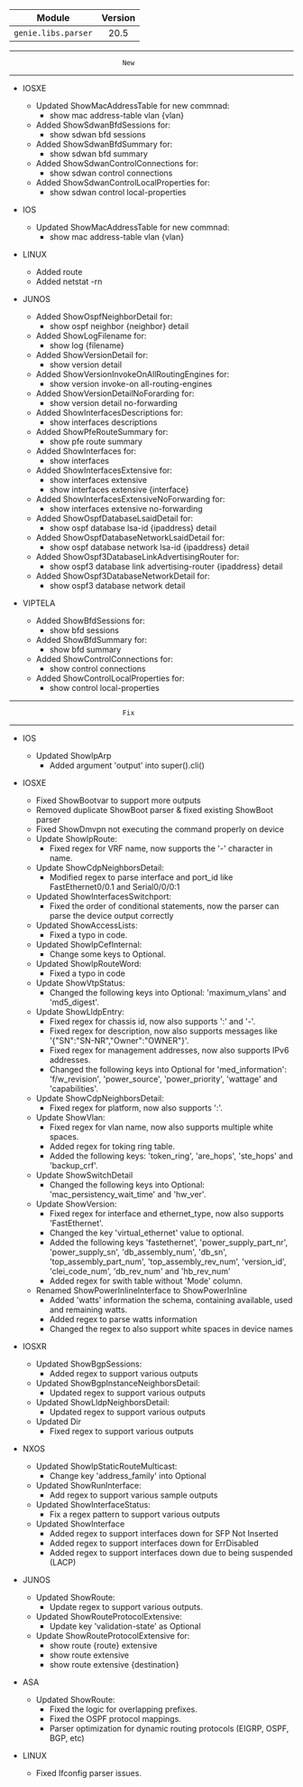 | Module                  | Version       |
| ------------------------|:-------------:|
| ``genie.libs.parser``   |       20.5    |

--------------------------------------------------------------------------------
                                New
--------------------------------------------------------------------------------

* IOSXE
    * Updated ShowMacAddressTable for new commnad:
        * show mac address-table vlan {vlan}
    * Added ShowSdwanBfdSessions for:
        * show sdwan bfd sessions
    * Added ShowSdwanBfdSummary for:
        * show sdwan bfd summary
    * Added ShowSdwanControlConnections for:
        * show sdwan control connections
    * Added ShowSdwanControlLocalProperties for:
        * show sdwan control local-properties

* IOS
    * Updated ShowMacAddressTable for new commnad:
        * show mac address-table vlan {vlan}

* LINUX
    * Added route
    * Added netstat -rn

* JUNOS
    * Added ShowOspfNeighborDetail for:
        * show ospf neighbor {neighbor} detail
    * Added ShowLogFilename for:
        * show log {filename}
    * Added ShowVersionDetail for:
        * show version detail
    * Added ShowVersionInvokeOnAllRoutingEngines for:
        * show version invoke-on all-routing-engines
    * Added ShowVersionDetailNoForarding for:
        * show version detail no-forwarding
    * Added ShowInterfacesDescriptions for:
        * show interfaces descriptions
    * Added ShowPfeRouteSummary for:
        * show pfe route summary
    * Added ShowInterfaces for:
        * show interfaces
    * Added ShowInterfacesExtensive for:
        * show interfaces extensive
        * show interfaces extensive {interface}
    * Added ShowInterfacesExtensiveNoForwarding for:
        * show interfaces extensive no-forwarding
    * Added ShowOspfDatabaseLsaidDetail for:
        * show ospf database lsa-id {ipaddress} detail
    * Added ShowOspfDatabaseNetworkLsaidDetail for:
        * show ospf database network lsa-id {ipaddress} detail
    * Added ShowOspf3DatabaseLinkAdvertisingRouter for:
        * show ospf3 database link advertising-router {ipaddress} detail
    * Added ShowOspf3DatabaseNetworkDetail for:
        * show ospf3 database network detail

* VIPTELA
    * Added ShowBfdSessions for:
        * show bfd sessions
    * Added ShowBfdSummary for:
        * show bfd summary
    * Added ShowControlConnections for:
        * show control connections
    * Added ShowControlLocalProperties for:
        * show control local-properties

--------------------------------------------------------------------------------
                                Fix
--------------------------------------------------------------------------------

* IOS
    * Updated ShowIpArp
        * Added argument 'output' into super().cli()

* IOSXE
    * Fixed ShowBootvar to support more outputs
    * Removed duplicate ShowBoot parser & fixed existing ShowBoot parser
    * Fixed ShowDmvpn not executing the command properly on device
    * Update ShowIpRoute:
        * Fixed regex for VRF name, now supports the '-' character in name.
    * Update ShowCdpNeighborsDetail:
        * Modified regex to parse interface and port_id like FastEthernet0/0.1 and Serial0/0/0:1
    * Updated ShowInterfacesSwitchport:
        * Fixed the order of conditional statements, now the parser can parse the device output correctly
    * Updated ShowAccessLists:
        * Fixed a typo in code.
    * Updated ShowIpCefInternal:
        * Change some keys to Optional.
    * Updated ShowIpRouteWord:
        * Fixed a typo in code
    * Update ShowVtpStatus:
        * Changed the following keys into Optional: 'maximum_vlans' and 'md5_digest'.
    * Update ShowLldpEntry:
        * Fixed regex for chassis id, now also supports ':' and '-'.
        * Fixed regex for description, now also supports messages like '{"SN":"SN-NR","Owner":"OWNER"}'.
        * Fixed regex for management addresses, now also supports IPv6 addresses.
        * Changed the following keys into Optional for 'med_information': 'f/w_revision', 'power_source', 'power_priority', 'wattage' and 'capabilities'.
    * Update ShowCdpNeighborsDetail:
        * Fixed regex for platform, now also supports ':'.
    * Update ShowVlan:
        * Fixed regex for vlan name, now also supports multiple white spaces.
        * Added regex for toking ring table.
        * Added the following keys: 'token_ring', 'are_hops', 'ste_hops' and 'backup_crf'.
    * Update ShowSwitchDetail
        * Changed the following keys into Optional: 'mac_persistency_wait_time' and 'hw_ver'.
    * Update ShowVersion:
        * Fixed regex for interface and ethernet_type, now also supports 'FastEthernet'.
        * Changed the key 'virtual_ethernet' value to optional.
        * Added the following keys 'fastethernet', 'power_supply_part_nr', 'power_supply_sn', 'db_assembly_num', 'db_sn', 'top_assembly_part_num', 'top_assembly_rev_num', 'version_id', 'clei_code_num', 'db_rev_num' and 'hb_rev_num'
        * Added regex for swith table without 'Mode' column.
    * Renamed ShowPowerInlineInterface to ShowPowerInline
        * Added 'watts' information the schema, containing available, used and remaining watts.
        * Added regex to parse watts information
        * Changed the regex to also support white spaces in device names

* IOSXR
    * Updated ShowBgpSessions:
        * Added regex to support various outputs
    * Updated ShowBgpInstanceNeighborsDetail:
        * Updated regex to support various outputs
    * Updated ShowLldpNeighborsDetail:
        * Updated regex to support various outputs
    * Updated Dir
        * Fixed regex to support various outputs

* NXOS
    * Updated ShowIpStaticRouteMulticast:
        * Change key 'address_family' into Optional
    * Updated ShowRunInterface:
        * Add regex to support various sample outputs
    * Updated ShowInterfaceStatus:
        * Fix a regex pattern to support various outputs
    * Updated ShowInterface
        * Added regex to support interfaces down for SFP Not Inserted
        * Added regex to support interfaces down for ErrDisabled
        * Added regex to support interfaces down due to being suspended (LACP)

* JUNOS
    * Updated ShowRoute:
        * Update regex to support various outputs.
    * Updated ShowRouteProtocolExtensive:
        * Update key 'validation-state' as Optional
    * Update ShowRouteProtocolExtensive for:
        * show route {route} extensive
        * show route extensive
        * show route extensive {destination}

* ASA
    * Updated ShowRoute:
        * Fixed the logic for overlapping prefixes.
        * Fixed the OSPF protocol mappings.
        * Parser optimization for dynamic routing protocols (EIGRP, OSPF, BGP, etc)

* LINUX
    * Fixed Ifconfig parser issues.